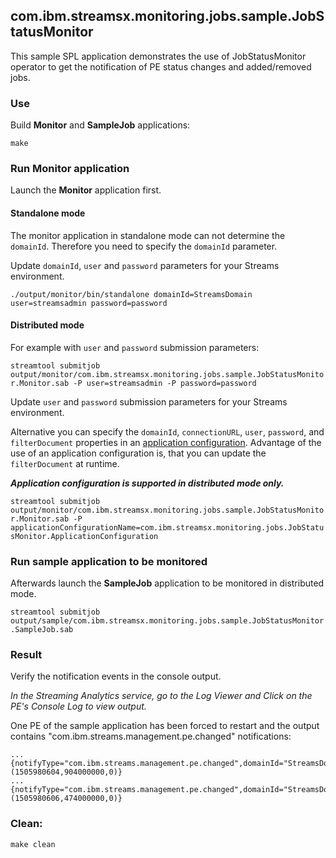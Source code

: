 ## com.ibm.streamsx.monitoring.jobs.sample.JobStatusMonitor

This sample SPL application demonstrates the use of JobStatusMonitor operator to get the notification of PE status changes and added/removed jobs.

### Use

Build **Monitor** and **SampleJob** applications:

`make`

### Run Monitor application

Launch the **Monitor** application first. 

#### Standalone mode

The monitor application in standalone mode can not determine the `domainId`. Therefore you need to specify the `domainId` parameter.

Update `domainId`, `user` and `password` parameters for your Streams environment.

`./output/monitor/bin/standalone domainId=StreamsDomain user=streamsadmin password=password`

#### Distributed mode

For example with `user` and `password` submission parameters:

`streamtool submitjob output/monitor/com.ibm.streamsx.monitoring.jobs.sample.JobStatusMonitor.Monitor.sab -P user=streamsadmin -P password=password`

Update `user` and `password` submission parameters for your Streams environment.

Alternative you can specify the `domainId`, `connectionURL`, `user`, `password`, and `filterDocument` properties in an [application configuration](https://www.ibm.com/support/knowledgecenter/en/SSCRJU_4.2.0/com.ibm.streams.admin.doc/doc/creating-secure-app-configs.html).
Advantage of the use of an application configuration is, that you can update the `filterDocument` at runtime.

***Application configuration is supported in distributed mode only.***

`streamtool submitjob output/monitor/com.ibm.streamsx.monitoring.jobs.sample.JobStatusMonitor.Monitor.sab -P applicationConfigurationName=com.ibm.streamsx.monitoring.jobs.JobStatusMonitor.ApplicationConfiguration`

### Run sample application to be monitored

Afterwards launch the **SampleJob** application to be monitored in distributed mode.

`streamtool submitjob output/sample/com.ibm.streamsx.monitoring.jobs.sample.JobStatusMonitor.SampleJob.sab`

### Result

Verify the notification events in the console output.

*In the Streaming Analytics service, go to the Log Viewer and Click on the PE's Console Log to view output.*

One PE of the sample application has been forced to restart and the output contains "com.ibm.streams.management.pe.changed" notifications:

    ...
    {notifyType="com.ibm.streams.management.pe.changed",domainId="StreamsDomain",instanceId="StreamsInstance",jobId=0,jobName="com.ibm.streamsx.monitoring.jobs.sample::SampleJob_0",resource="streamshost.ibm.com",peId=2,peHealth="partiallyUnhealthy",peStatus="restarting",eventTimestamp=(1505980604,904000000,0)}
    ...
    {notifyType="com.ibm.streams.management.pe.changed",domainId="StreamsDomain",instanceId="StreamsInstance",jobId=0,jobName="com.ibm.streamsx.monitoring.jobs.sample::SampleJob_0",resource="streamshost.ibm.com",peId=2,peHealth="healthy",peStatus="running",eventTimestamp=(1505980606,474000000,0)}


### Clean:

`make clean`

